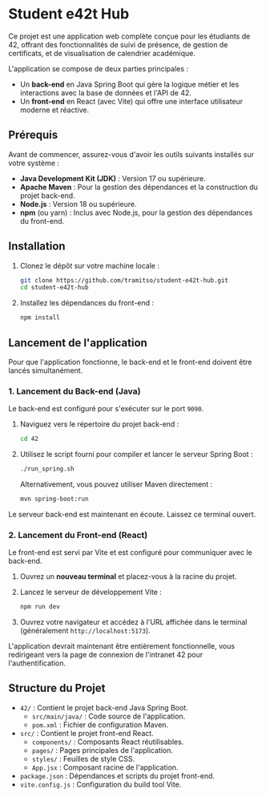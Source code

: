 # Student e42t Hub

Ce projet est une application web complète conçue pour les étudiants de 42, offrant des fonctionnalités de suivi de présence, de gestion de certificats, et de visualisation de calendrier académique.

L'application se compose de deux parties principales :
- Un **back-end** en Java Spring Boot qui gère la logique métier et les interactions avec la base de données et l'API de 42.
- Un **front-end** en React (avec Vite) qui offre une interface utilisateur moderne et réactive.

## Prérequis

Avant de commencer, assurez-vous d'avoir les outils suivants installés sur votre système :

- **Java Development Kit (JDK)** : Version 17 ou supérieure.
- **Apache Maven** : Pour la gestion des dépendances et la construction du projet back-end.
- **Node.js** : Version 18 ou supérieure.
- **npm** (ou yarn) : Inclus avec Node.js, pour la gestion des dépendances du front-end.

## Installation

1.  Clonez le dépôt sur votre machine locale :
    ```bash
    git clone https://github.com/tramitso/student-e42t-hub.git
    cd student-e42t-hub
    ```

2.  Installez les dépendances du front-end :
    ```bash
    npm install
    ```

## Lancement de l'application

Pour que l'application fonctionne, le back-end et le front-end doivent être lancés simultanément.

### 1. Lancement du Back-end (Java)

Le back-end est configuré pour s'exécuter sur le port `9090`.

1.  Naviguez vers le répertoire du projet back-end :
    ```bash
    cd 42
    ```

2.  Utilisez le script fourni pour compiler et lancer le serveur Spring Boot :
    ```bash
    ./run_spring.sh
    ```

    Alternativement, vous pouvez utiliser Maven directement :
    ```bash
    mvn spring-boot:run
    ```

Le serveur back-end est maintenant en écoute. Laissez ce terminal ouvert.

### 2. Lancement du Front-end (React)

Le front-end est servi par Vite et est configuré pour communiquer avec le back-end.

1.  Ouvrez un **nouveau terminal** et placez-vous à la racine du projet.

2.  Lancez le serveur de développement Vite :
    ```bash
    npm run dev
    ```

3.  Ouvrez votre navigateur et accédez à l'URL affichée dans le terminal (généralement `http://localhost:5173`).

L'application devrait maintenant être entièrement fonctionnelle, vous redirigeant vers la page de connexion de l'intranet 42 pour l'authentification.

## Structure du Projet

- `42/` : Contient le projet back-end Java Spring Boot.
  - `src/main/java/` : Code source de l'application.
  - `pom.xml` : Fichier de configuration Maven.
- `src/` : Contient le projet front-end React.
  - `components/` : Composants React réutilisables.
  - `pages/` : Pages principales de l'application.
  - `styles/` : Feuilles de style CSS.
  - `App.jsx` : Composant racine de l'application.
- `package.json` : Dépendances et scripts du projet front-end.
- `vite.config.js` : Configuration du build tool Vite.